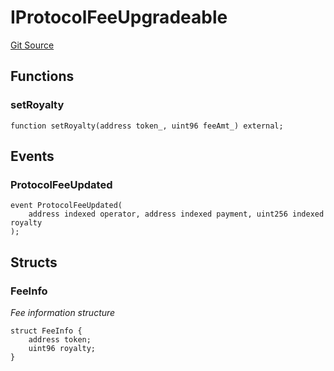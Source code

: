 # IProtocolFeeUpgradeable
[Git Source](https://github.com/ContractLabs/foundry-bountykinds-contract/blob/67e6855d3beabdf242cc0b51d9e53b087a5235b9/src/oz-custom/internal-upgradeable/interfaces/IProtocolFeeUpgradeable.sol)


## Functions
### setRoyalty


```solidity
function setRoyalty(address token_, uint96 feeAmt_) external;
```

## Events
### ProtocolFeeUpdated

```solidity
event ProtocolFeeUpdated(
    address indexed operator, address indexed payment, uint256 indexed royalty
);
```

## Structs
### FeeInfo
*Fee information structure*


```solidity
struct FeeInfo {
    address token;
    uint96 royalty;
}
```


